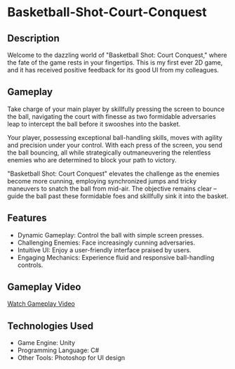 # Basketball-Shot-Court-Conquest

## Description

Welcome to the dazzling world of "Basketball Shot: Court Conquest," where the fate of the game rests in your fingertips. This is my first ever 2D game, and it has received positive feedback for its good UI from my colleagues.

## Gameplay

Take charge of your main player by skillfully pressing the screen to bounce the ball, navigating the court with finesse as two formidable adversaries leap to intercept the ball before it swooshes into the basket.

Your player, possessing exceptional ball-handling skills, moves with agility and precision under your control. With each press of the screen, you send the ball bouncing, all while strategically outmaneuvering the relentless enemies who are determined to block your path to victory.

"Basketball Shot: Court Conquest" elevates the challenge as the enemies become more cunning, employing synchronized jumps and tricky maneuvers to snatch the ball from mid-air. The objective remains clear – guide the ball past these formidable foes and skillfully sink it into the basket.

## Features

- Dynamic Gameplay: Control the ball with simple screen presses.
- Challenging Enemies: Face increasingly cunning adversaries.
- Intuitive UI: Enjoy a user-friendly interface praised by users.
- Engaging Mechanics: Experience fluid and responsive ball-handling controls.

## Gameplay Video
[Watch Gameplay Video](https://youtu.be/6TksblPR-io?si=jxIEVk9n1kQS7QJ0)

## Technologies Used
- Game Engine: Unity
- Programming Language: C#
- Other Tools: Photoshop for UI design
